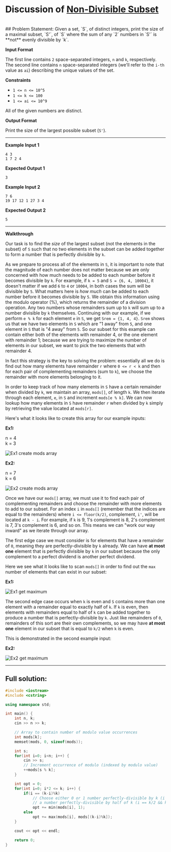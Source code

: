 # Discussion of [Non-Divisible Subset](https://www.hackerrank.com/challenges/non-divisible-subset/problem)
<br>
## Problem Statement:
Given a set, `S`, of  distinct integers, print the size of a maximal subset, `S'`, of `S` where the sum of any `2` numbers in `S'` is **not** evenly divisible by `k`.

**Input Format**

The first line contains `2` space-separated integers, `n` and `k`, respectively. 
The second line contains `n` space-separated integers (we'll refer to the `i-th` value as `ai`) describing the unique values of the set.

**Constraints**

* `1 <= n <= 10^5`
* `1 <= k <= 100`
* `1 <= ai <= 10^9`

All of the given numbers are distinct.

**Output Format**

Print the size of the largest possible subset (`S'`).

---

**Example Input 1**

```
4 3
1 7 2 4
```

**Expected Output 1**

```
3
```

**Example Input 2**
```
7 6
19 17 12 1 27 3 4
```

**Expected Output 2**
```
5
```

---

**Walkthrough**

Our task is to find the _size_ of the largest subset (not the elements in the subset) of `S` such that no two elements in the subset can be added together to form a number that is perfectly divisible by `k`.

As we prepare to process all of the elements in `S`, it is important to note that the magnitude of each number does not matter because we are only concerned with how much needs to be added to each number before it becomes divisible by `k`.  For example, if `k = 5` and `S = {6, 4, 10004}`, it doesn't matter if we add `6` to `4` or `10004`, in both cases the sum will be divisible by `5`.  What matters here is _how much_ can be added to each number before it becomes divisible by `5`.  We obtain this information using the modulo operator (%), which returns the remainder of a division operation.  Any two numbers whose remainders sum up to `k` will sum up to a number divisible by `k` themselves.  Continuing with our example, if we perform `e % k` for each element `e` in `S`, we get `Srem = {1, 4, 4}`.  `Srem` shows us that we have two elements in `S` which are "1 away" from `5`, and one element in `S` that is "4 away" from `5`.  So our subset for this example can contain either both of the elements with remainder 4, or the one element with remainder 1; because we are trying to maximize the number of elements in our subset, we want to pick the two elements that with remainder 4.

In fact this strategy is the key to solving the problem: essentially all we do is find out how many elements have remainder `r` where `0 <= r < k` and then for each pair of complementing remainders (sum to `k`), we choose the remainder with more elements belonging to it.

In order to keep track of how many elements in `S` have a certain remainder when divided by `k`, we maintain an array, `mods[]`, of length `k`.  We then iterate through each element, `e`, in `S` and increment `mods[e % k]`.  We can now lookup how many elements in `S` have remainder `r` when divided by `k` simply by retrieving the value located at `mods[r]`.

Here's what it looks like to create this array for our example inputs:

**Ex1:**

n = 4<br>
k = 3

![Ex1 create mods array](/images/ex1CreateMods.png)

**Ex2:**

n = 7<br>
k = 6

![Ex2 create mods array](/images/ex2CreateMods.png)

Once we have our `mods[]` array, we must use it to find each pair of complementing remainders and choose the remainder with more elements to add to our subset.  For an index `i` in `mods[]` (remember that the indices are equal to the remainders) where `i <= floor(k/2)`, complement, `i'`, will be located at `k - i`.  For example, if `k` is 9, 1's complement is 8, 2's complement is 7, 3's complement is 6, and so on.  This means we can "work our way inward" as we iterate through our array.

The first edge case we must consider is for elements that have a remainder of `0`, meaning they are perfectly-divisible by `k` already.  We can have **at most one** element that is perfectly divisible by `k` in our subset because the only complement to a perfect dividend is another perfect dividend.

Here we see what it looks like to scan `mods[]` in order to find out the `max` number of elements that can exist in our subset:

**Ex1:**

![Ex1 get maximum](/images/ex1GetMax.png)

The second edge case occurs when `k` is even and `S` contains more than one element with a remainder equal to exactly half of `k`.  If `k` is even, then elements with remainders equal to half of `k` can be added together to produce a number that is perfectly-divisible by `k`.  Just like remainders of `0`, remainders of this sort are their own complements, so we may have **at most one** element in our subset that is equal to `k/2` when `k` is even.

This is demonstrated in the second example input:

**Ex2:**

![Ex2 get maximum](/images/ex2GetMax.png)

---

## Full solution:

```C++
#include <iostream>
#include <cstring>

using namespace std;

int main() {
    int n, k;
    cin >> n >> k;

    // Array to contain number of modulo value occurrences
    int mods[k];
    memset(mods, 0, sizeof(mods));

    int s;
    for(int i=0; i<n; i++) {
        cin >> s;
        // Increment occurrence of modulo (indexed by modulo value)
        ++mods[s % k];
    }

    int opt = 0;
    for(int i=0; i*2 <= k; i++) {
        if(i == (k-i)%k)
            // Choose either 0 or 1 number perfectly-divisible by k (i == 0) OR
            // a number perfectly-divisible by half of k (i == k/2 && k % 2 == 0)
            opt += min(mods[i], 1);
        else
            opt += max(mods[i], mods[(k-i)%k]);
    }

    cout << opt << endl;

    return 0;
}
```